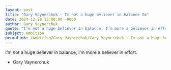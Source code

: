```yaml
---
layout: post
title: "Gary Vaynerchuk - Im not a huge believer in balance Im"
date: 2024-12-28 12:00:00 -0000
author: Gary Vaynerchuk
quote: "I’m not a huge believer in balance, I’m more a believer in effort."
subject: Ambition
permalink: /Ambition/Gary Vaynerchuk/Gary Vaynerchuk - Im not a huge believer in balance Im
---
```


I’m not a huge believer in balance, I’m more a believer in effort.

- Gary Vaynerchuk
